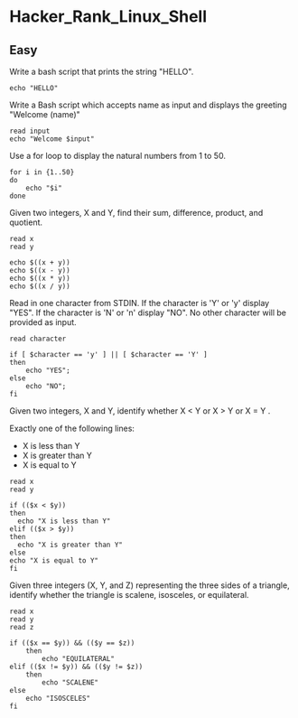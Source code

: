 # Hacker_Rank_Linux_Shell

## Easy

Write a bash script that prints the string "HELLO".
```
echo "HELLO"
```

Write a Bash script which accepts name as input and displays the greeting "Welcome (name)"
```
read input
echo "Welcome $input"
```

Use a for loop to display the natural numbers from 1 to 50.
```
for i in {1..50}
do
    echo "$i"
done
```
Given two integers, X and Y, find their sum, difference, product, and quotient.
```
read x 
read y

echo $((x + y))
echo $((x - y))
echo $((x * y))
echo $((x / y))
```

Read in one character from STDIN.
If the character is 'Y' or 'y' display "YES".
If the character is 'N' or 'n' display "NO".
No other character will be provided as input.
```
read character

if [ $character == 'y' ] || [ $character == 'Y' ]
then
    echo "YES";
else
    echo "NO";
fi
```


Given two integers, X  and Y, identify whether X < Y or X > Y or X = Y .

 Exactly one of the following lines:
 - X is less than Y
 - X is greater than Y
 - X is equal to Y

  ```
read x
read y

if (($x < $y))
  then 
    echo "X is less than Y"
elif (($x > $y))
  then 
    echo "X is greater than Y"
else 
  echo "X is equal to Y"
fi  
  ```
Given three integers (X, Y, and Z) representing the three sides of a triangle, identify whether the triangle is scalene, isosceles, or equilateral.
```
read x 
read y 
read z 

if (($x == $y)) && (($y == $z))
    then 
        echo "EQUILATERAL"
elif (($x != $y)) && (($y != $z))
    then 
        echo "SCALENE"
else 
    echo "ISOSCELES"
fi

```
